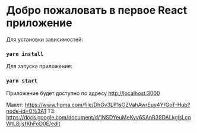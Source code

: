 # Добро пожаловать в первое React приложение

Для установки зависимостей:
### `yarn install`
Для запуска приложения:
### `yarn start`
Приложение будет доступно по адресу [http://localhost:3000](http://localhost:3000)

Макет: https://www.figma.com/file/DhGv3LP1sOZVahAwrEuy4Y/GoT-Hub?node-id=0%3A1
ТЗ: https://docs.google.com/document/d/1NSDYeuMeKyv6SAnR39DALkglsLcqWtL8jIsfKhFoD0E/edit